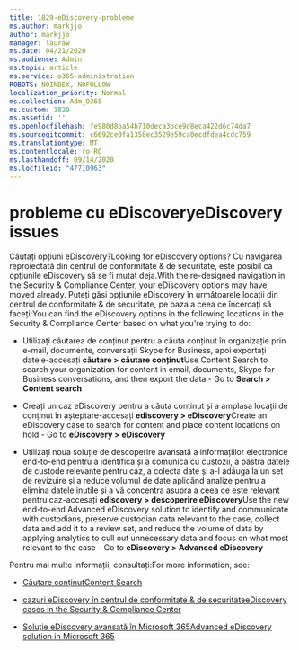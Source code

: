 ```yaml
---
title: 1829-eDiscovery-probleme
ms.author: markjjo
author: markjjo
manager: lauraw
ms.date: 04/21/2020
ms.audience: Admin
ms.topic: article
ms.service: o365-administration
ROBOTS: NOINDEX, NOFOLLOW
localization_priority: Normal
ms.collection: Adm_O365
ms.custom: 1829
ms.assetid: ''
ms.openlocfilehash: fe980d8ba54b710deca3bce9d8eca422d6c74da7
ms.sourcegitcommit: c6692ce0fa1358ec3529e59ca0ecdfdea4cdc759
ms.translationtype: MT
ms.contentlocale: ro-RO
ms.lasthandoff: 09/14/2020
ms.locfileid: "47710963"
---
```

# <a name="ediscovery-issues"></a><span data-ttu-id="c916e-102">probleme cu eDiscovery</span><span class="sxs-lookup"><span data-stu-id="c916e-102">eDiscovery issues</span></span>

<span data-ttu-id="c916e-103">Căutați opțiuni eDiscovery?</span><span class="sxs-lookup"><span data-stu-id="c916e-103">Looking for eDiscovery options?</span></span> <span data-ttu-id="c916e-104">Cu navigarea reproiectată din centrul de conformitate & de securitate, este posibil ca opțiunile eDiscovery să se fi mutat deja.</span><span class="sxs-lookup"><span data-stu-id="c916e-104">With the re-designed navigation in the Security & Compliance Center, your eDiscovery options may have moved already.</span></span>  <span data-ttu-id="c916e-105">Puteți găsi opțiunile eDiscovery în următoarele locații din centrul de conformitate & de securitate, pe baza a ceea ce încercați să faceți:</span><span class="sxs-lookup"><span data-stu-id="c916e-105">You can find the eDiscovery options in the following locations in the Security & Compliance Center based on what you're trying to do:</span></span>

- <span data-ttu-id="c916e-106">Utilizați căutarea de conținut pentru a căuta conținut în organizație prin e-mail, documente, conversații Skype for Business, apoi exportați datele-accesați **căutare > căutare conținut**</span><span class="sxs-lookup"><span data-stu-id="c916e-106">Use Content Search to search your organization for content in email, documents, Skype for Business conversations, and then export the data - Go to **Search > Content search**</span></span>

- <span data-ttu-id="c916e-107">Creați un caz eDiscovery pentru a căuta conținut și a amplasa locații de conținut în așteptare-accesați **ediscovery > eDiscovery**</span><span class="sxs-lookup"><span data-stu-id="c916e-107">Create an eDiscovery case to search for content and place content locations on hold - Go to **eDiscovery > eDiscovery**</span></span>

- <span data-ttu-id="c916e-108">Utilizați noua soluție de descoperire avansată a informațiilor electronice end-to-end pentru a identifica și a comunica cu custozii, a păstra datele de custode relevante pentru caz, a colecta date și a-l adăuga la un set de revizuire și a reduce volumul de date aplicând analize pentru a elimina datele inutile și a vă concentra asupra a ceea ce este relevant pentru caz-accesați **ediscovery > descoperire eDiscovery**</span><span class="sxs-lookup"><span data-stu-id="c916e-108">Use the new end-to-end Advanced eDiscovery solution to identify and communicate with custodians, preserve custodian data relevant to the case, collect data and add it to a review set, and reduce the volume of data by applying analytics to cull out unnecessary data and focus on what most relevant to the case -  Go to **eDiscovery > Advanced eDiscovery**</span></span>

<span data-ttu-id="c916e-109">Pentru mai multe informații, consultați:</span><span class="sxs-lookup"><span data-stu-id="c916e-109">For more information, see:</span></span>

- [<span data-ttu-id="c916e-110">Căutare conținut</span><span class="sxs-lookup"><span data-stu-id="c916e-110">Content Search</span></span>](https://docs.microsoft.com/microsoft-365/compliance/content-search)

- [<span data-ttu-id="c916e-111">cazuri eDiscovery în centrul de conformitate & de securitate</span><span class="sxs-lookup"><span data-stu-id="c916e-111">eDiscovery cases in the Security & Compliance Center</span></span>](https://docs.microsoft.com/microsoft-365/compliance/ediscovery-cases)

- [<span data-ttu-id="c916e-112">Soluție eDiscovery avansată în Microsoft 365</span><span class="sxs-lookup"><span data-stu-id="c916e-112">Advanced eDiscovery solution in Microsoft 365</span></span>](https://docs.microsoft.com/microsoft-365/compliance/overview-ediscovery-20)
